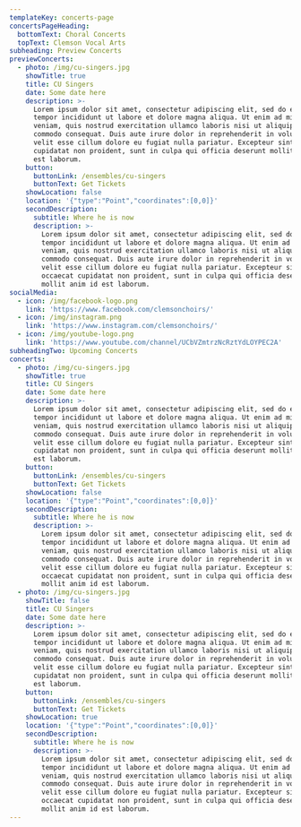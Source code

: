 ```yaml
---
templateKey: concerts-page
concertsPageHeading:
  bottomText: Choral Concerts
  topText: Clemson Vocal Arts
subheading: Preview Concerts
previewConcerts:
  - photo: /img/cu-singers.jpg
    showTitle: true
    title: CU Singers
    date: Some date here
    description: >-
      Lorem ipsum dolor sit amet, consectetur adipiscing elit, sed do eiusmod
      tempor incididunt ut labore et dolore magna aliqua. Ut enim ad minim
      veniam, quis nostrud exercitation ullamco laboris nisi ut aliquip ex ea
      commodo consequat. Duis aute irure dolor in reprehenderit in voluptate
      velit esse cillum dolore eu fugiat nulla pariatur. Excepteur sint occaecat
      cupidatat non proident, sunt in culpa qui officia deserunt mollit anim id
      est laborum.
    button:
      buttonLink: /ensembles/cu-singers
      buttonText: Get Tickets
    showLocation: false
    location: '{"type":"Point","coordinates":[0,0]}'
    secondDescription:
      subtitle: Where he is now
      description: >-
        Lorem ipsum dolor sit amet, consectetur adipiscing elit, sed do eiusmod
        tempor incididunt ut labore et dolore magna aliqua. Ut enim ad minim
        veniam, quis nostrud exercitation ullamco laboris nisi ut aliquip ex ea
        commodo consequat. Duis aute irure dolor in reprehenderit in voluptate
        velit esse cillum dolore eu fugiat nulla pariatur. Excepteur sint
        occaecat cupidatat non proident, sunt in culpa qui officia deserunt
        mollit anim id est laborum.
socialMedia:
  - icon: /img/facebook-logo.png
    link: 'https://www.facebook.com/clemsonchoirs/'
  - icon: /img/instagram.png
    link: 'https://www.instagram.com/clemsonchoirs/'
  - icon: /img/youtube-logo.png
    link: 'https://www.youtube.com/channel/UCbVZmtrzNcRztYdLOYPEC2A'
subheadingTwo: Upcoming Concerts
concerts:
  - photo: /img/cu-singers.jpg
    showTitle: true
    title: CU Singers
    date: Some date here
    description: >-
      Lorem ipsum dolor sit amet, consectetur adipiscing elit, sed do eiusmod
      tempor incididunt ut labore et dolore magna aliqua. Ut enim ad minim
      veniam, quis nostrud exercitation ullamco laboris nisi ut aliquip ex ea
      commodo consequat. Duis aute irure dolor in reprehenderit in voluptate
      velit esse cillum dolore eu fugiat nulla pariatur. Excepteur sint occaecat
      cupidatat non proident, sunt in culpa qui officia deserunt mollit anim id
      est laborum.
    button:
      buttonLink: /ensembles/cu-singers
      buttonText: Get Tickets
    showLocation: false
    location: '{"type":"Point","coordinates":[0,0]}'
    secondDescription:
      subtitle: Where he is now
      description: >-
        Lorem ipsum dolor sit amet, consectetur adipiscing elit, sed do eiusmod
        tempor incididunt ut labore et dolore magna aliqua. Ut enim ad minim
        veniam, quis nostrud exercitation ullamco laboris nisi ut aliquip ex ea
        commodo consequat. Duis aute irure dolor in reprehenderit in voluptate
        velit esse cillum dolore eu fugiat nulla pariatur. Excepteur sint
        occaecat cupidatat non proident, sunt in culpa qui officia deserunt
        mollit anim id est laborum.
  - photo: /img/cu-singers.jpg
    showTitle: false
    title: CU Singers
    date: Some date here
    description: >-
      Lorem ipsum dolor sit amet, consectetur adipiscing elit, sed do eiusmod
      tempor incididunt ut labore et dolore magna aliqua. Ut enim ad minim
      veniam, quis nostrud exercitation ullamco laboris nisi ut aliquip ex ea
      commodo consequat. Duis aute irure dolor in reprehenderit in voluptate
      velit esse cillum dolore eu fugiat nulla pariatur. Excepteur sint occaecat
      cupidatat non proident, sunt in culpa qui officia deserunt mollit anim id
      est laborum.
    button:
      buttonLink: /ensembles/cu-singers
      buttonText: Get Tickets
    showLocation: true
    location: '{"type":"Point","coordinates":[0,0]}'
    secondDescription:
      subtitle: Where he is now
      description: >-
        Lorem ipsum dolor sit amet, consectetur adipiscing elit, sed do eiusmod
        tempor incididunt ut labore et dolore magna aliqua. Ut enim ad minim
        veniam, quis nostrud exercitation ullamco laboris nisi ut aliquip ex ea
        commodo consequat. Duis aute irure dolor in reprehenderit in voluptate
        velit esse cillum dolore eu fugiat nulla pariatur. Excepteur sint
        occaecat cupidatat non proident, sunt in culpa qui officia deserunt
        mollit anim id est laborum.
---
```


